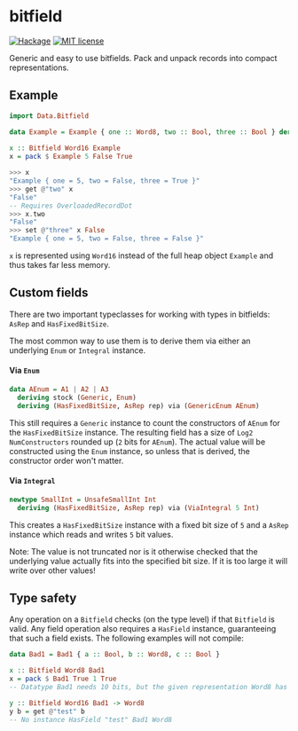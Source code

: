 # bitfield

[![Hackage](https://img.shields.io/hackage/v/bitfield.svg?logo=haskell)](https://hackage.haskell.org/package/bitfield)
[![MIT license](https://img.shields.io/badge/license-MIT-blue.svg)](LICENSE)

Generic and easy to use bitfields. Pack and unpack records into compact representations.

## Example

```haskell
import Data.Bitfield

data Example = Example { one :: Word8, two :: Bool, three :: Bool } deriving (Show, Generic)
 
x :: Bitfield Word16 Example
x = pack $ Example 5 False True

>>> x
"Example { one = 5, two = False, three = True }"
>>> get @"two" x
"False"
-- Requires OverloadedRecordDot
>>> x.two
"False"
>>> set @"three" x False
"Example { one = 5, two = False, three = False }"
```

`x` is represented using `Word16` instead of the full heap object `Example` and thus takes far less memory.

## Custom fields

There are two important typeclasses for working with types in bitfields: `AsRep` and `HasFixedBitSize`.

The most common way to use them is to derive them via either an underlying `Enum` or `Integral` instance.

#### Via `Enum`

```haskell
data AEnum = A1 | A2 | A3
  deriving stock (Generic, Enum)
  deriving (HasFixedBitSize, AsRep rep) via (GenericEnum AEnum)
```

This still requires a `Generic` instance to count the constructors of `AEnum` for the `HasFixedBitSize` instance. The resulting field has a size of `Log2 NumConstructors` rounded up (`2` bits for `AEnum`). The actual value will be constructed using the `Enum` instance, so unless that is derived, the constructor order won't matter.

#### Via `Integral`

```haskell
newtype SmallInt = UnsafeSmallInt Int
  deriving (HasFixedBitSize, AsRep rep) via (ViaIntegral 5 Int)
```

This creates a `HasFixedBitSize` instance with a fixed bit size of `5` and a `AsRep` instance which reads and writes `5` bit values.

Note: The value is not truncated nor is it otherwise checked that the underlying value actually fits into the specified bit size. If it is too large it will write over other values!

## Type safety

Any operation on a `Bitfield` checks (on the type level) if that `Bitfield` is valid. Any field operation also requires a `HasField` instance, guaranteeing that such a field exists. The following examples will not compile:

```haskell
data Bad1 = Bad1 { a :: Bool, b :: Word8, c :: Bool }

x :: Bitfield Word8 Bad1
x = pack $ Bad1 True 1 True
-- Datatype Bad1 needs 10 bits, but the given representation Word8 has 8

y :: Bitfield Word16 Bad1 -> Word8
y b = get @"test" b
-- No instance HasField "test" Bad1 Word8
```
